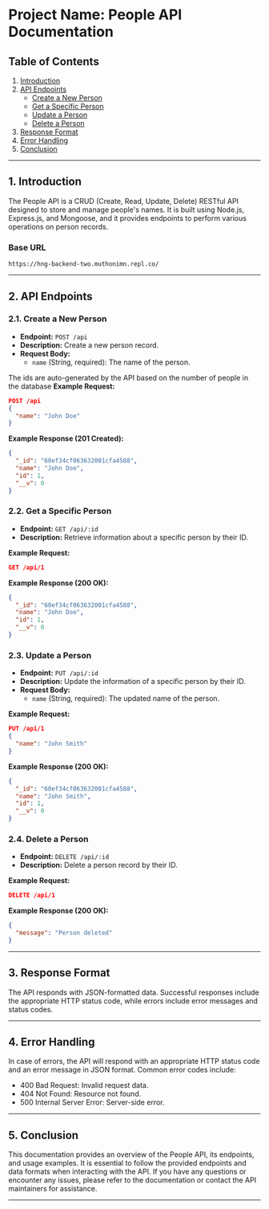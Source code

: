 # Project Name: People API Documentation

## Table of Contents

1. [Introduction](#1-introduction)
2. [API Endpoints](#2-api-endpoints)
   - [Create a New Person](#21-create-a-new-person)
   - [Get a Specific Person](#22-get-a-specific-person)
   - [Update a Person](#23-update-a-person)
   - [Delete a Person](#24-delete-a-person)
3. [Response Format](#3-response-format)
4. [Error Handling](#4-error-handling)
5. [Conclusion](#5-conclusion)

---

## 1. Introduction

The People API is a CRUD (Create, Read, Update, Delete) RESTful API designed to store and manage people's names. It is built using Node.js, Express.js, and Mongoose, and it provides endpoints to perform various operations on person records.

### Base URL
```
https://hng-backend-two.muthonimn.repl.co/
```

---

## 2. API Endpoints

### 2.1. Create a New Person

- **Endpoint:** `POST /api`
- **Description:** Create a new person record.
- **Request Body:**
  - `name` (String, required): The name of the person.

The ids are auto-generated by the API based on the number of people in the database
**Example Request:**
```json
POST /api
{
  "name": "John Doe"
}
```

**Example Response (201 Created):**
```json
{
  "_id": "60ef34cf063632001cfa4588",
  "name": "John Doe",
  "id": 1,
  "__v": 0
}
```

### 2.2. Get a Specific Person

- **Endpoint:** `GET /api/:id`
- **Description:** Retrieve information about a specific person by their ID.

**Example Request:**
```json
GET /api/1
```

**Example Response (200 OK):**
```json
{
  "_id": "60ef34cf063632001cfa4588",
  "name": "John Doe",
  "id": 1,
  "__v": 0
}
```

### 2.3. Update a Person

- **Endpoint:** `PUT /api/:id`
- **Description:** Update the information of a specific person by their ID.
- **Request Body:**
  - `name` (String, required): The updated name of the person.

**Example Request:**
```json
PUT /api/1
{
  "name": "John Smith"
}
```

**Example Response (200 OK):**
```json
{
  "_id": "60ef34cf063632001cfa4588",
  "name": "John Smith",
  "id": 1,
  "__v": 0
}
```

### 2.4. Delete a Person

- **Endpoint:** `DELETE /api/:id`
- **Description:** Delete a person record by their ID.

**Example Request:**
```json
DELETE /api/1
```

**Example Response (200 OK):**
```json
{
  "message": "Person deleted"
}
```

---

## 3. Response Format

The API responds with JSON-formatted data. Successful responses include the appropriate HTTP status code, while errors include error messages and status codes.

---

## 4. Error Handling

In case of errors, the API will respond with an appropriate HTTP status code and an error message in JSON format. Common error codes include:

- 400 Bad Request: Invalid request data.
- 404 Not Found: Resource not found.
- 500 Internal Server Error: Server-side error.

---

## 5. Conclusion

This documentation provides an overview of the People API, its endpoints, and usage examples. It is essential to follow the provided endpoints and data formats when interacting with the API. If you have any questions or encounter any issues, please refer to the documentation or contact the API maintainers for assistance.

---